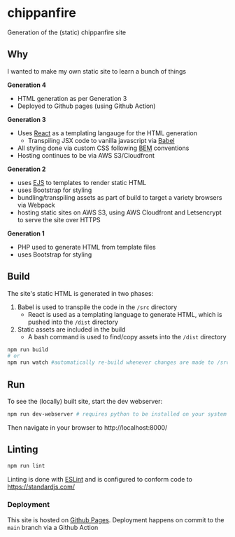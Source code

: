 # chippanfire

Generation of the (static) chippanfire site

## Why
I wanted to make my own static site to learn a bunch of things

**Generation 4**
- HTML generation as per Generation 3
- Deployed to Github pages (using Github Action)

**Generation 3**
- Uses [React](https://reactjs.org/) as a templating langauge for the HTML generation
  - Transpiling JSX code to vanilla javascript via [Babel](https://babeljs.io/)
- All styling done via custom CSS following [BEM](http://getbem.com/) conventions
- Hosting continues to be via AWS S3/Cloudfront

**Generation 2**
- uses [EJS](https://ejs.co/) to templates to render static HTML
- uses Bootstrap for styling
- bundling/transpiling assets as part of build to target a variety browsers via Webpack
- hosting static sites on AWS S3, using AWS Cloudfront and Letsencrypt to serve the site over HTTPS

**Generation 1**
- PHP used to generate HTML from template files
- uses Bootstrap for styling

## Build

The site's static HTML is generated in two phases:
1. Babel is used to transpile the code in the `/src` directory
    - React is used as a templating language to generate HTML, which is pushed into the `/dist` directory
1. Static assets are included in the build
    - A bash command is used to find/copy assets into the `/dist` directory

```bash
npm run build
# or
npm run watch #automatically re-build whenever changes are made to /src
```

## Run
To see the (locally) built site, start the dev webserver:
```bash
npm run dev-webserver # requires python to be installed on your system
```

Then navigate in your browser to http://localhost:8000/

## Linting

```bash
npm run lint
```

Linting is done with [ESLint](https://eslint.org/) and is configured to conform code to https://standardjs.com/

### Deployment

This site is hosted on [Github Pages](https://crosslandwa.github.io/chippanfire). Deployment happens on commit to the `main` branch via a Github Action
